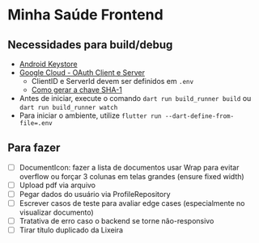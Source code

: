 # Minha Saúde Frontend

## Necessidades para build/debug

-   [Android Keystore](https://docs.flutter.dev/deployment/android#sign-the-app)
-   [Google Cloud - OAuth Client e Server](https://developer.android.com/identity/sign-in/credential-manager-siwg#set-google)
    -   ClientID e ServerId devem ser definidos em `.env`
    -   [Como gerar a chave SHA-1](https://stackoverflow.com/questions/51845559/generate-sha-1-for-flutter-react-native-android-native-app)
-   Antes de iniciar, execute o comando `dart run build_runner build` ou `dart run build_runner watch`
-   Para iniciar o ambiente, utilize `flutter run --dart-define-from-file=.env`

## Para fazer

-   [ ] DocumentIcon: fazer a lista de documentos usar Wrap para evitar overflow ou forçar 3 colunas em telas grandes (ensure fixed width)
-   [ ] Upload pdf via arquivo
-   [ ] Pegar dados do usuário via ProfileRepository
-   [ ] Escrever casos de teste para avaliar edge cases (especialmente no visualizar documento)
-   [ ] Tratativa de erro caso o backend se torne não-responsivo
-   [ ] Tirar título duplicado da Lixeira
